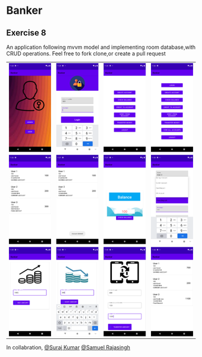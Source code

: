 # Banker
## Exercise 8

An application following mvvm model and implementing room database,with CRUD operations.
Feel free to fork clone,or create a pull request
 <table>

   <tr>
         <td><img src="./images/i1.png" width=240 ></td>
         <td><img src="./images/i2.png" width=240 ></td>
         <td><img src="./images/i3.png" width=240 ></td>
         <td><img src="./images/i4.png" width=240 ></td>
   </tr>
   <tr>
         <td><img src="./images/i5.png" width=240 ></td>
         <td><img src="./images/i6.png" width=240 ></td>
         <td><img src="./images/i7.png" width=240 ></td>
         <td><img src="./images/i8.png" width=240 ></td>
   </tr>
   <tr>
         <td><img src="./images/i9.png" width=240 ></td>
         <td><img src="./images/i10.png" width=240 ></td>
         <td><img src="./images/i11.png" width=240 ></td>
         <td><img src="./images/i12.png" width=240 ></td>
   </tr>
 </table>



In collabration,
[@Suraj Kumar](https://github.com/suraj27499)
[@Samuel Rajasingh](https://github.com/samuelrajasingh)
